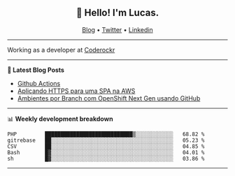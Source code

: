 <h2 align="center">👋 Hello! I'm Lucas.</h2>
<p align="center">
  <a href="https://www.lucassabreu.net.br/">Blog</a> •
  <a href="https://twitter.com/lucassabreu">Twitter</a> •
  <a href="https://www.linkedin.com/in/lucassantosabreu/">Linkedin</a>
</p>

---

Working as a developer at [Coderockr](https://github.com/Coderockr)

---

**📝 Latest Blog Posts**

<!-- BLOG-POST-LIST:START -->
- [Github Actions](https://www.lucassabreu.net.br/post/github-actions/)
- [Aplicando HTTPS para uma SPA na AWS](https://www.lucassabreu.net.br/post/aplicando-https-para-uma-spa-na-aws/)
- [Ambientes por Branch com OpenShift Next Gen usando GitHub](https://www.lucassabreu.net.br/post/ambientes-por-branch-com-openshift-next-gen-usando-github/)
<!-- BLOG-POST-LIST:END -->

---

📊 **Weekly development breakdown**
<!--START_SECTION:waka-->
```text
PHP         ████████████████████████████▒░░░░░░░░░░░░   68.82 % 
gitrebase   ██░░░░░░░░░░░░░░░░░░░░░░░░░░░░░░░░░░░░░░░   05.23 % 
CSV         ██░░░░░░░░░░░░░░░░░░░░░░░░░░░░░░░░░░░░░░░   04.85 % 
Bash        █▓░░░░░░░░░░░░░░░░░░░░░░░░░░░░░░░░░░░░░░░   04.01 % 
sh          █▓░░░░░░░░░░░░░░░░░░░░░░░░░░░░░░░░░░░░░░░   03.86 % 
```
<!--END_SECTION:waka-->

---
